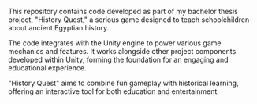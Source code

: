 This repository contains code developed as part of my bachelor thesis project, "History Quest," a serious game designed to teach schoolchildren about ancient Egyptian history.

The code integrates with the Unity engine to power various game mechanics and features. It works alongside other project components developed within Unity, forming the foundation for an engaging and educational experience.

"History Quest" aims to combine fun gameplay with historical learning, offering an interactive tool for both education and entertainment.

